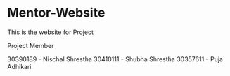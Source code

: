# Mentor-Website
This is the website for Project

Project Member

30390189 - Nischal Shrestha
30410111 - Shubha Shrestha
30357611 - Puja Adhikari 

